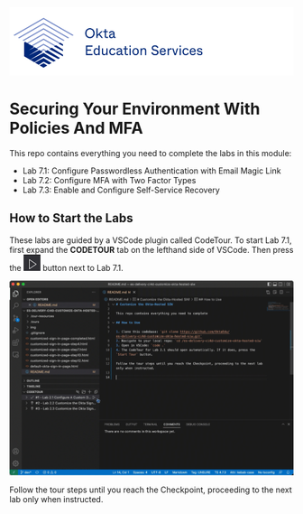 [![Okta Training](./.tour-resources/oktaeduservices.png "Okta Education Services")](https://www.okta.com/services/training/)

# Securing Your Environment With Policies And MFA

This repo contains everything you need to complete the labs in this module:

- Lab 7.1: Configure Passwordless Authentication with Email Magic Link
- Lab 7.2: Configure MFA with Two Factor Types
- Lab 7.3: Enable and Configure Self-Service Recovery

## How to Start the Labs


These labs are guided by a VSCode plugin called CodeTour. To start Lab 7.1, first expand the **CODETOUR** tab on the lefthand side of VSCode. Then press the ![Start Tour](./.tour-resources/play.png) button next to Lab 7.1.

![Start Code Tour](./.tour-resources/start-tour.gif)

Follow the tour steps until you reach the Checkpoint, proceeding to the next lab only when instructed.
